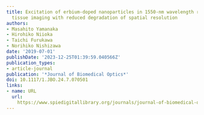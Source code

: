 ```yaml
---
title: Excitation of erbium-doped nanoparticles in 1550-nm wavelength region for deep
  tissue imaging with reduced degradation of spatial resolution
authors:
- Masahito Yamanaka
- Hirohiko Niioka
- Taichi Furukawa
- Norihiko Nishizawa
date: '2019-07-01'
publishDate: '2023-12-25T01:39:59.040566Z'
publication_types:
- article-journal
publication: '*Journal of Biomedical Optics*'
doi: 10.1117/1.JBO.24.7.070501
links:
- name: URL
  url: 
    https://www.spiedigitallibrary.org/journals/journal-of-biomedical-optics/volume-24/issue-07/070501/Excitation-of-erbium-doped-nanoparticles-in-1550-nm-wavelength-region/10.1117/1.JBO.24.7.070501.full
---
```

